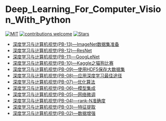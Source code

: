 # Deep_Learning_For_Computer_Vision_With_Python

[![MIT](https://img.shields.io/badge/license-MIT-5eba00.svg)](https://github.com/lonePatient/Deep_Learning_For_Computer_Vision_With_Python/blob/master/LICENSE)
[![contributions welcome](https://img.shields.io/badge/contributions-welcome-brightgreen.svg?style=flat)](https://github.com/lonePatient/Deep_Learning_For_Computer_Vision_With_Python/issues)
[![Stars](https://github.com/lonePatient/Deep_Learning_For_Computer_Vision_With_Python.svg?style=social)](https://github.com/ahmedbesbes/character-based-cnn/stargazers)

- [深度学习与计算机视觉(PB-13)—ImageNet数据集准备](https://lonepatient.top/2018/07/01/Deep_Learning_For_Computer_Vision_With_Python_PB_13.html)
- [深度学习与计算机视觉(PB-12)—ResNet](https://lonepatient.top/2018/06/25/Deep_Learning_For_Computer_Vision_With_Python_PB_12.html)
- [深度学习与计算机视觉(PB-11)—GoogLeNet](https://lonepatient.top/2018/06/19/Deep_Learning_For_Computer_Vision_With_Python_PB_11.html)
- [深度学习与计算机视觉(PB-10)—Kaggle之猫狗比赛](https://lonepatient.top/2018/04/19/Deep_Learning_For_Computer_Vision_With_Python_PB_10.html)
- [深度学习与计算机视觉(PB-09)—使用HDF5保存大数据集](https://lonepatient.top/2018/04/09/Deep_Learning_For_Computer_Vision_With_Python_PB_09.html)
- [深度学习与计算机视觉(PB-08)—应用深度学习最佳途径](https://lonepatient.top/2018/04/02/Deep_Learning_For_Computer_Vision_With_Python_PB_08.html)
- [深度学习与计算机视觉(PB-07)—优化算法](https://lonepatient.top/2018/03/25/Deep_Learning_For_Computer_Vision_With_Python_PB_07.html)
- [深度学习与计算机视觉(PB-06)—模型集成](https://lonepatient.top/2018/03/16/Deep_Learning_For_Computer_Vision_With_Python_PB_06.html)
- [深度学习与计算机视觉(PB-05)—网络微调](https://lonepatient.top/2018/03/09/Deep_Learning_For_Computer_Vision_With_Python_PB_05.html)
- [深度学习与计算机视觉(PB-04)—rank-N准确度](https://lonepatient.top/2018/03/02/Deep_Learning_For_Computer_Vision_With_Python_PB_04.html)
- [深度学习与计算机视觉(PB-03)—特征提取](https://lonepatient.top/2018/02/25/Deep_Learning_For_Computer_Vision_With_Python_PB_03.html)
- [深度学习与计算机视觉(PB-02)—数据增强](https://lonepatient.top/2018/02/18/Deep_Learning_For_Computer_Vision_With_Python_PB_02.html)
